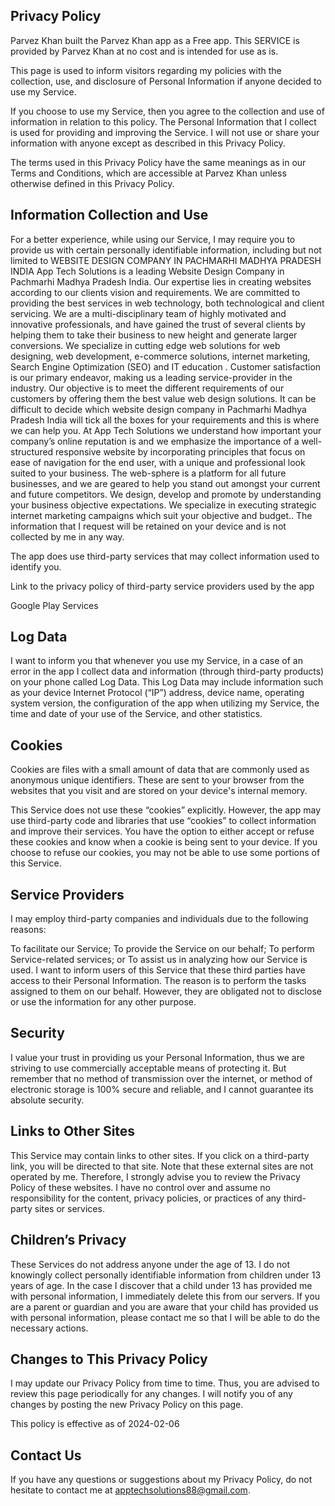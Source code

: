 ## Privacy Policy
Parvez Khan built the Parvez Khan app as a Free app. This SERVICE is provided by Parvez Khan at no cost and is intended for use as is.

This page is used to inform visitors regarding my policies with the collection, use, and disclosure of Personal Information if anyone decided to use my Service.

If you choose to use my Service, then you agree to the collection and use of information in relation to this policy. The Personal Information that I collect is used for providing and improving the Service. I will not use or share your information with anyone except as described in this Privacy Policy.

The terms used in this Privacy Policy have the same meanings as in our Terms and Conditions, which are accessible at Parvez Khan unless otherwise defined in this Privacy Policy.

## Information Collection and Use

For a better experience, while using our Service, I may require you to provide us with certain personally identifiable information, including but not limited to WEBSITE DESIGN COMPANY IN PACHMARHI MADHYA PRADESH INDIA App Tech Solutions is a leading Website Design Company in Pachmarhi Madhya Pradesh India. Our expertise lies in creating websites according to our clients vision and requirements. We are committed to providing the best services in web technology, both technological and client servicing. We are a multi-disciplinary team of highly motivated and innovative professionals, and have gained the trust of several clients by helping them to take their business to new height and generate larger conversions. We specialize in cutting edge web solutions for web designing, web development, e-commerce solutions, internet marketing, Search Engine Optimization (SEO) and IT education . Customer satisfaction is our primary endeavor, making us a leading service-provider in the industry. Our objective is to meet the different requirements of our customers by offering them the best value web design solutions. It can be difficult to decide which website design company in Pachmarhi Madhya Pradesh India will tick all the boxes for your requirements and this is where we can help you. At App Tech Solutions we understand how important your company’s online reputation is and we emphasize the importance of a well-structured responsive website by incorporating principles that focus on ease of navigation for the end user, with a unique and professional look suited to your business. The web-sphere is a platform for all future businesses, and we are geared to help you stand out amongst your current and future competitors. We design, develop and promote by understanding your business objective expectations. We specialize in executing strategic internet marketing campaigns which suit your objective and budget.. The information that I request will be retained on your device and is not collected by me in any way.

The app does use third-party services that may collect information used to identify you.

Link to the privacy policy of third-party service providers used by the app

Google Play Services
## Log Data

I want to inform you that whenever you use my Service, in a case of an error in the app I collect data and information (through third-party products) on your phone called Log Data. This Log Data may include information such as your device Internet Protocol (“IP”) address, device name, operating system version, the configuration of the app when utilizing my Service, the time and date of your use of the Service, and other statistics.

## Cookies

Cookies are files with a small amount of data that are commonly used as anonymous unique identifiers. These are sent to your browser from the websites that you visit and are stored on your device's internal memory.

This Service does not use these “cookies” explicitly. However, the app may use third-party code and libraries that use “cookies” to collect information and improve their services. You have the option to either accept or refuse these cookies and know when a cookie is being sent to your device. If you choose to refuse our cookies, you may not be able to use some portions of this Service.

## Service Providers

I may employ third-party companies and individuals due to the following reasons:

To facilitate our Service;
To provide the Service on our behalf;
To perform Service-related services; or
To assist us in analyzing how our Service is used.
I want to inform users of this Service that these third parties have access to their Personal Information. The reason is to perform the tasks assigned to them on our behalf. However, they are obligated not to disclose or use the information for any other purpose.

## Security

I value your trust in providing us your Personal Information, thus we are striving to use commercially acceptable means of protecting it. But remember that no method of transmission over the internet, or method of electronic storage is 100% secure and reliable, and I cannot guarantee its absolute security.

## Links to Other Sites

This Service may contain links to other sites. If you click on a third-party link, you will be directed to that site. Note that these external sites are not operated by me. Therefore, I strongly advise you to review the Privacy Policy of these websites. I have no control over and assume no responsibility for the content, privacy policies, or practices of any third-party sites or services.

## Children’s Privacy

These Services do not address anyone under the age of 13. I do not knowingly collect personally identifiable information from children under 13 years of age. In the case I discover that a child under 13 has provided me with personal information, I immediately delete this from our servers. If you are a parent or guardian and you are aware that your child has provided us with personal information, please contact me so that I will be able to do the necessary actions.

## Changes to This Privacy Policy

I may update our Privacy Policy from time to time. Thus, you are advised to review this page periodically for any changes. I will notify you of any changes by posting the new Privacy Policy on this page.

This policy is effective as of 2024-02-06

## Contact Us

If you have any questions or suggestions about my Privacy Policy, do not hesitate to contact me at apptechsolutions88@gmail.com.
